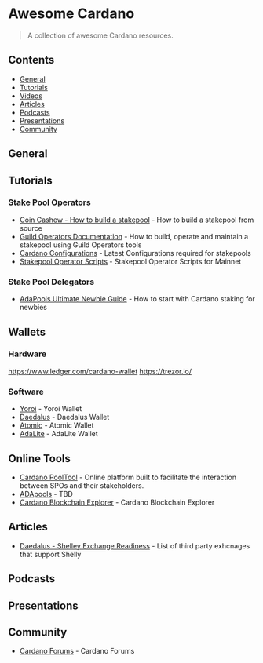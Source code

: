 # Awesome Cardano

> A collection of awesome Cardano resources.

## Contents
* [General](#general)
* [Tutorials](#tutorials)
* [Videos](#videos)
* [Articles](#articles)
* [Podcasts](#podcasts)
* [Presentations](#presentations)
* [Community](#community)

## General

## Tutorials
### Stake Pool Operators
* [Coin Cashew - How to build a stakepool](https://www.coincashew.com/coins/overview-ada/guide-how-to-build-a-haskell-stakepool-node) - How to build a stakepool from source
* [Guild Operators Documentation](https://cardano-community.github.io/guild-operators/) - How to build, operate and maintain a stakepool using Guild Operators tools
* [Cardano Configurations](https://hydra.iohk.io/build/5102327/download/1/index.html) - Latest Configurations required for stakepools
* [Stakepool Operator Scripts](https://github.com/gitmachtl/scripts/tree/master/cardano/mainnet) - Stakepool Operator Scripts for Mainnet

### Stake Pool Delegators
* [AdaPools Ultimate Newbie Guide](https://static.adapools.org/docs/newbie-ultimate-guide.pdf) - How to start with Cardano
staking for newbies

## Wallets
### Hardware
https://www.ledger.com/cardano-wallet
https://trezor.io/

### Software
* [Yoroi](https://yoroi-wallet.com/) - Yoroi Wallet
* [Daedalus](https://daedaluswallet.io/) - Daedalus Wallet
* [Atomic](https://atomicwallet.io/) - Atomic Wallet
* [AdaLite](https://adawallet.io/) - AdaLite Wallet

## Online Tools
* [Cardano PoolTool](https://pooltool.io/) - Online platform built to facilitate the interaction between SPOs and their stakeholders.
* [ADApools](https://adapools.org/) - TBD
* [Cardano Blockchain Explorer](https://explorer.cardano.org/en) - Cardano Blockchain Explorer

## Articles
* [Daedalus - Shelley Exchange Readiness](https://iohk.zendesk.com/hc/en-us/articles/900001924566-Shelley-readiness-of-third-parties) - List of third party exhcnages that support Shelly

## Podcasts

## Presentations

## Community
* [Cardano Forums](https://forum.cardano.org/) - Cardano Forums
